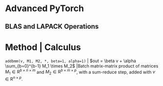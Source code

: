 # Advanced PyTorch

## BLAS and LAPACK Operations

Method | Calculus
=================
```addbmm(v, M1, M2, *, beta=1, alpha=1)``` | $out = \beta v + \alpha \sum_{b=0}^{b-1} M_1 \times M_2$ |Batch matrix-matrix product of matrices $M_1 \in \mathrm{R}^{b\times n \times m}$ and $M_2 \in \mathrm{R}^{b\times m \times p}$, with a sum-reduce step, added with $v \in \mathrm{R}^{n \times p}$.
